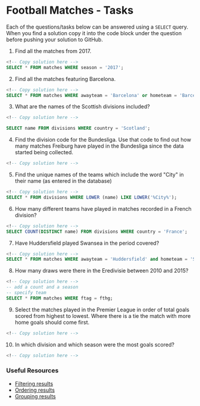 # Football Matches - Tasks

Each of the questions/tasks below can be answered using a `SELECT` query. When you find a solution copy it into the code block under the question before pushing your solution to GitHub.

1) Find all the matches from 2017.

```sql
<!-- Copy solution here -->
SELECT * FROM matches WHERE season = '2017';


```

2) Find all the matches featuring Barcelona.

```sql
<!-- Copy solution here -->
SELECT * FROM matches WHERE awayteam = 'Barcelona' or hometeam = 'Barcelona';


```

3) What are the names of the Scottish divisions included?

```sql
<!-- Copy solution here -->

SELECT name FROM divisions WHERE country = 'Scotland';

```

4) Find the division code for the Bundesliga. Use that code to find out how many matches Freiburg have played in the Bundesliga since the data started being collected.

```sql
<!-- Copy solution here -->


```

5) Find the unique names of the teams which include the word "City" in their name (as entered in the database) 

<!-- RETURN -->

```sql
<!-- Copy solution here -->
SELECT * FROM divisions WHERE LOWER (name) LIKE LOWER('%City%');

```

6) How many different teams have played in matches recorded in a French division?

```sql
<!-- Copy solution here -->
SELECT COUNT(DISTINCT name) FROM divisions WHERE country = 'France';

```

7) Have Huddersfield played Swansea in the period covered?

```sql
<!-- Copy solution here -->
SELECT * FROM matches WHERE awayteam = 'Huddersfield' and hometeam = 'Swansea';

```

8) How many draws were there in the Eredivisie between 2010 and 2015?

```sql
<!-- Copy solution here -->
-- add a count and a season 
-- specify team
SELECT * FROM matches WHERE ftag = fthg;

```

9) Select the matches played in the Premier League in order of total goals scored from highest to lowest. Where there is a tie the match with more home goals should come first.

```sql
<!-- Copy solution here -->


```

10) In which division and which season were the most goals scored?

```sql
<!-- Copy solution here -->


```

### Useful Resources

- [Filtering results](https://www.w3schools.com/sql/sql_where.asp)
- [Ordering results](https://www.w3schools.com/sql/sql_orderby.asp)
- [Grouping results](https://www.w3schools.com/sql/sql_groupby.asp)